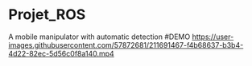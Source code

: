 # Projet_ROS
A mobile manipulator with automatic detection
#DEMO
https://user-images.githubusercontent.com/57872681/211691467-f4b68637-b3b4-4d22-82ec-5d56c0f8a140.mp4
